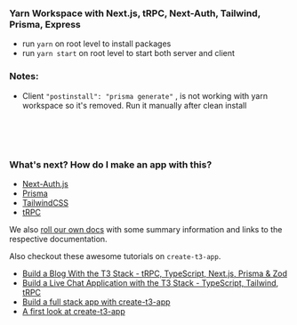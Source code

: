 ### Yarn Workspace with Next.js, tRPC, Next-Auth, Tailwind, Prisma, Express

- run <code>yarn</code> on root level to install packages
- run <code>yarn start</code> on root level to start both server and client


### Notes:
- Client <code>"postinstall": "prisma generate"</code> , is not working with yarn workspace so it's removed. Run it manually after clean install


<br/>
<br/>
<br/>


### What's next? How do I make an app with this?


- [Next-Auth.js](https://next-auth.js.org)
- [Prisma](https://prisma.io)
- [TailwindCSS](https://tailwindcss.com)
- [tRPC](https://trpc.io)

We also [roll our own docs](https://beta.create.t3.gg) with some summary information and links to the respective documentation.

Also checkout these awesome tutorials on `create-t3-app`.

- [Build a Blog With the T3 Stack - tRPC, TypeScript, Next.js, Prisma & Zod](https://www.youtube.com/watch?v=syEWlxVFUrY)
- [Build a Live Chat Application with the T3 Stack - TypeScript, Tailwind, tRPC](https://www.youtube.com/watch?v=dXRRY37MPuk)
- [Build a full stack app with create-t3-app](https://www.nexxel.dev/blog/ct3a-guestbook)
- [A first look at create-t3-app](https://dev.to/ajcwebdev/a-first-look-at-create-t3-app-1i8f)
